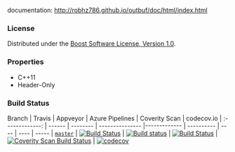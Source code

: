 documentation: http://robhz786.github.io/outbuf/doc/html/index.html

### License

Distributed under the [Boost Software License, Version 1.0](http://www.boost.org/LICENSE_1_0.txt).

### Properties

* C++11
* Header-Only

### Build Status

Branch          | Travis | Appveyor | Azure Pipelines | Coverity Scan | codecov.io |
:-------------: | ------ | -------- | --------------- |------------- | ---------- | ---- | ---- | ----- |
[`master`](https://github.com/robhz786/outbuf/tree/master) | [![Build Status](https://travis-ci.org/robhz786/outbuf.svg?branch=master)](https://travis-ci.org/robhz786/outbuf) | [![Build status](https://ci.appveyor.com/api/projects/status/github/robhz786/outbuf?branch=master&svg=true)](https://ci.appveyor.com/project/robhz786/outbuf/branch/master) | [![Build Status](https://dev.azure.com/maintainer/template/_apis/build/status/pipeline?branchName=master)](https://dev.azure.com/maintainer/template/_build/latest?definitionId=6&branchName=master) | [![Coverity Scan Build Status](https://scan.coverity.com/projects/19079/badge.svg)](https://scan.coverity.com/projects/robhz786-outbuf) | [![codecov](https://codecov.io/gh/robhz786/outbuf/branch/master/graph/badge.svg)](https://codecov.io/gh/robhz786/outbuf/branch/master)